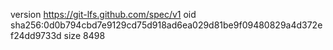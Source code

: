 version https://git-lfs.github.com/spec/v1
oid sha256:0d0b794cbd7e9129cd75d918ad6ea029d81be9f09480829a4d372ef24dd9733d
size 8498
